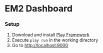 # EM2 Dashboard

### Setup
1. Download and install [Play Framework](http://www.playframework.com/download)
2. Execute `play run` in the working directory
3. Go to [http://localhost:9000](http://localhost:9000)